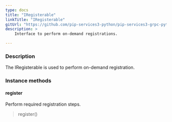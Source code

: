 ```yaml
---
type: docs
title: "IRegisterable"
linkTitle: "IRegisterable"
gitUrl: "https://github.com/pip-services3-python/pip-services3-grpc-python"
description: > 
    Interface to perform on-demand registrations.

---
```


### Description

The IRegisterable is used to perform on-demand registration.


### Instance methods

#### register
Perform required registration steps.

> register()

